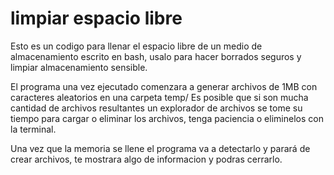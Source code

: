 # limpiar espacio libre
Esto es un codigo para llenar el espacio libre de un medio de almacenamiento escrito en bash, usalo para hacer borrados seguros y limpiar almacenamiento sensible.

El programa una vez ejecutado comenzara a generar archivos de 1MB con caracteres aleatorios en una carpeta temp/
Es posible que si son mucha cantidad de archivos resultantes un explorador de archivos se tome su tiempo para cargar o eliminar los archivos, tenga paciencia o eliminelos con la terminal.

Una vez que la memoria se llene el programa va a detectarlo y parará de crear archivos, te mostrara algo de informacion y podras cerrarlo.
